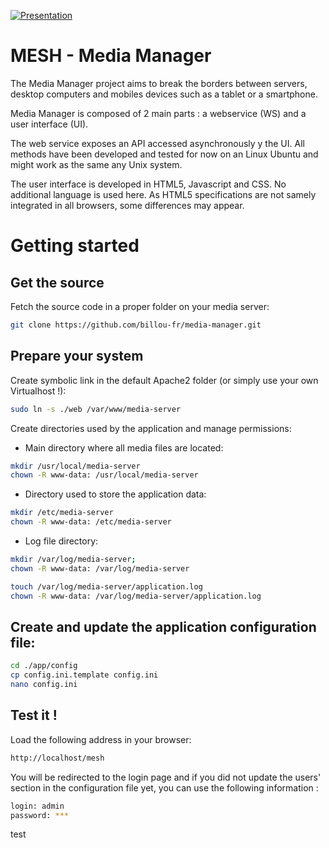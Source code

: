 [![Presentation](https://raw.github.com/billou-fr/media-manager/master/web/images/presentation.png)](http://billou-fr.github.io/mesh/)

MESH - Media Manager
=============

The Media Manager project aims to break the borders between servers, desktop computers and mobiles devices such as a tablet or a smartphone.

Media Manager is composed of 2 main parts : a webservice (WS) and a user interface (UI).

The web service exposes an API accessed asynchronously y the UI. All methods have been developed and tested for now on an Linux Ubuntu and might work as the same any Unix system.

The user interface is developed in HTML5, Javascript and CSS. No additional language is used here. As HTML5 specifications are not samely integrated in all browsers, some differences may appear.

# Getting started

## Get the source

Fetch the source code in a proper folder on your media server:

```bash
git clone https://github.com/billou-fr/media-manager.git
```

## Prepare your system

Create symbolic link in the default Apache2 folder (or simply use your own Virtualhost !):

```bash
sudo ln -s ./web /var/www/media-server
```

Create directories used by the application and manage permissions:

- Main directory where all media files are located:

```bash
mkdir /usr/local/media-server
chown -R www-data: /usr/local/media-server
```

- Directory used to store the application data:

```bash
mkdir /etc/media-server
chown -R www-data: /etc/media-server
```

- Log file directory:

```bash
mkdir /var/log/media-server;
chown -R www-data: /var/log/media-server

touch /var/log/media-server/application.log
chown -R www-data: /var/log/media-server/application.log
```

## Create and update the application configuration file:

```bash
cd ./app/config
cp config.ini.template config.ini
nano config.ini
```

## Test it !

Load the following address in your browser:

```bash
http://localhost/mesh
```

You will be redirected to the login page and if you did not update the users' section in the configuration file yet, you can use the following information :
```bash
login: admin
password: ***
```

test